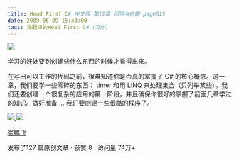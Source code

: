 ```yaml
---
title: Head First C# 中文版 第12章 回顾与前瞻 page515
date: 2009-06-09 15:43:00
tags: 我翻译的Head First C#（习作）
---
```

![](https://p-blog.csdn.net/images/p_blog_csdn_net/cuipengfei1/EntryImages/20090609/2009-06-09_15-26-54.jpg)

学习的好处要到创建些什么东西的时候才看得出来。

  

在写出可以工作的代码之前，很难知道你是否真的掌握了  C#  的核心概念。这一章，我们要学一些零碎的东西：  timer  和用  LINQ
来处理集合（只列举某些）。我们还要创建一个很复杂的应用的第一阶段，并且确保你很好的掌握了前面几章学过的知识。做好准备  ...
我们要创建一些很酷的程序了。



[ ![](https://profile.csdnimg.cn/5/2/5/3_cuipengfei1)
![](https://g.csdnimg.cn/static/user-reg-year/1x/11.png)
](https://blog.csdn.net/cuipengfei1)

[ 崔鹏飞 ](https://blog.csdn.net/cuipengfei1)

发布了127 篇原创文章  ·  获赞 8  ·  访问量 74万+

